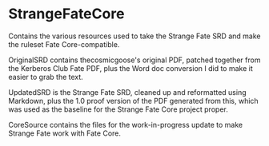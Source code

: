 StrangeFateCore
===============

Contains the various resources used to take the Strange Fate SRD and make the ruleset Fate Core-compatible.

OriginalSRD contains thecosmicgoose's original PDF, patched together from the Kerberos Club Fate PDF, plus the Word doc conversion I did to make it easier to grab the text.

UpdatedSRD is the Strange Fate SRD, cleaned up and reformatted using Markdown, plus the 1.0 proof version of the PDF generated from this, which was used as the baseline for the Strange Fate Core project proper.

CoreSource contains the files for the work-in-progress update to make Strange Fate work with Fate Core.
